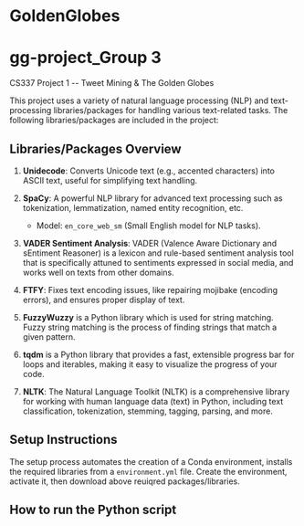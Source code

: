 # GoldenGlobes
# gg-project_Group 3
 
CS337 Project 1 -- Tweet Mining & The Golden Globes 

This project uses a variety of natural language processing (NLP) and text-processing libraries/packages for handling various text-related tasks. The following libraries/packages are included in the project:

## Libraries/Packages Overview

1. **Unidecode**: Converts Unicode text (e.g., accented characters) into ASCII text, useful for simplifying text handling.
   
2. **SpaCy**: A powerful NLP library for advanced text processing such as tokenization, lemmatization, named entity recognition, etc.
    - Model: `en_core_web_sm` (Small English model for NLP tasks).
      
3. **VADER Sentiment Analysis**: VADER (Valence Aware Dictionary and sEntiment Reasoner) is a lexicon and rule-based sentiment analysis tool that is specifically attuned to sentiments expressed in social media, and works well on texts from other domains.
   
4. **FTFY**: Fixes text encoding issues, like repairing mojibake (encoding errors), and ensures proper display of text.
   
5. **FuzzyWuzzy** is a Python library which is used for string matching. Fuzzy string matching is the process of finding strings that match a given pattern.
   
6.  **tqdm** is a Python library that provides a fast, extensible progress bar for loops and iterables, making it easy to visualize the progress of your code.
   
7. **NLTK**: The Natural Language Toolkit (NLTK) is a comprehensive library for working with human language data (text) in Python, including text classification, tokenization, stemming, tagging, parsing, and more.


## Setup Instructions

The setup process automates the creation of a Conda environment, installs the required libraries from a `environment.yml` file. Create the environment, activate it, then download above reuiqred packages/libraries.

## How to run the Python script









